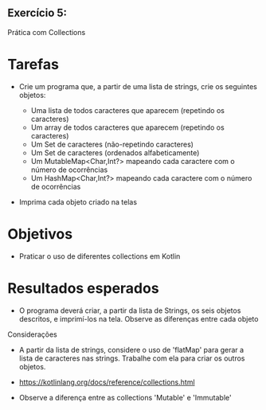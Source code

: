 ## Exercício 5:

Prática com Collections

# Tarefas
- Crie um programa que, a partir de uma lista de strings, crie os seguintes objetos:
	- Uma lista de todos caracteres que aparecem (repetindo os caracteres) 
	- Um array de todos caracteres que aparecem (repetindo os caracteres) 
	- Um Set de caracteres (não-repetindo caracteres)
	- Um Set de caracteres (ordenados alfabeticamente)
	- Um MutableMap<Char,Int?> mapeando cada caractere com o número de ocorrências
	- Um HashMap<Char,Int?> mapeando cada caractere com o número de ocorrências

- Imprima cada objeto criado na telas

# Objetivos
- Praticar o uso de diferentes collections em Kotlin

# Resultados esperados
- O programa deverá criar, a partir da lista de Strings, os seis objetos descritos, e imprimí-los na tela. Observe as diferenças entre cada objeto

Considerações

- A partir da lista de strings, considere o uso de 'flatMap' para gerar a lista de caracteres nas strings. Trabalhe com ela para criar os outros objetos.

- https://kotlinlang.org/docs/reference/collections.html

- Observe a diferença entre as collections 'Mutable' e 'Immutable'

